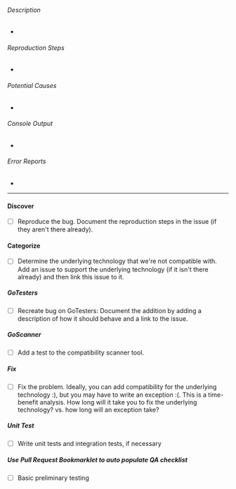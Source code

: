###### Description

* 

###### Reproduction Steps

* 

###### Potential Causes

* 

###### Console Output

* 

###### Error Reports

* 

----

#### Discover

 - [ ] Reproduce the bug. Document the reproduction steps in the issue (if they aren't there already).

#### Categorize

 - [ ] Determine the underlying technology that we're not compatible with. Add an issue to support the underlying technology (if it isn't there already) and then link this issue to it.

##### GoTesters

 - [ ] Recreate bug on GoTesters: Document the addition by adding a description of how it should behave and a link to the issue.

##### GoScanner

 - [ ] Add a test to the compatibility scanner tool.

##### Fix

 - [ ] Fix the problem. Ideally, you can add compatibility for the underlying technology :), but you may have to write an exception :(. This is a time-benefit analysis. How long will it take you to fix the underlying technology? vs. how long will an exception take?

##### Unit Test

 - [ ] Write unit tests and integration tests, if necessary

##### Use Pull Request Bookmarklet to auto populate QA checklist

 - [ ] Basic preliminary testing
